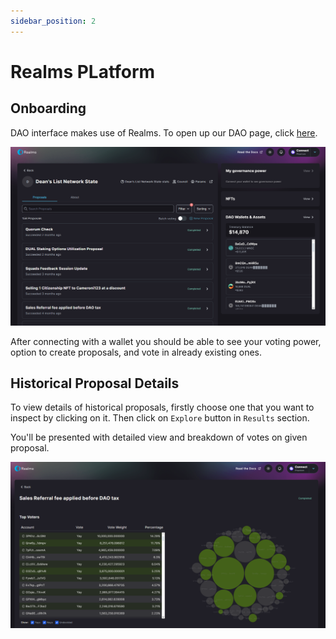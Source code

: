 ```yaml
---
sidebar_position: 2
---
```


# Realms PLatform

## Onboarding

DAO interface makes use of Realms. To open up our DAO page, click [here](https://medium.com/@deanmachine/wen-one-of-us-sir-deans-list-token-airdrop-9436d01bb447).

![initial Realms UI](image-5.png)

After connecting with a wallet you should be able to see your voting power, option to create proposals, and vote in already existing ones.

## Historical Proposal Details

To view details of historical proposals, firstly choose one that you want to inspect by clicking on it. Then click on `Explore` button in `Results` section.

You'll be presented with detailed view and breakdown of votes on given proposal.

![alt text](image-6.png)
